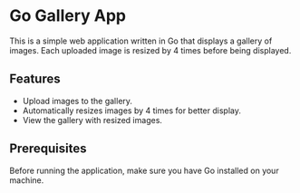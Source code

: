 # Go Gallery App
This is a simple web application written in Go that displays a gallery of images. Each uploaded image is resized by 4 times before being displayed.

## Features
- Upload images to the gallery.
- Automatically resizes images by 4 times for better display.
- View the gallery with resized images.

## Prerequisites
Before running the application, make sure you have Go installed on your machine.
